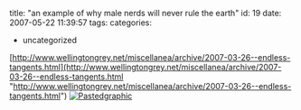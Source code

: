 title: "an example of why male nerds will never rule the earth"
id: 19
date: 2007-05-22 11:39:57
tags: 
categories: 
- uncategorized

[http://www.wellingtongrey.net/miscellanea/archive/2007-03-26--endless-tangents.html](http://www.wellingtongrey.net/miscellanea/archive/2007-03-26--endless-tangents.html "http://www.wellingtongrey.net/miscellanea/archive/2007-03-26--endless-tangents.html")
[![Pastedgraphic](http://www.chesnok.com/daily/wp-content/uploads/2007/06/pastedGraphic-tm.jpg)](http://www.chesnok.com/daily/wp-content/uploads/2007/06/pastedGraphic.tiff)
